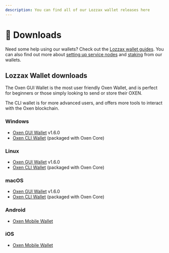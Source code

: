 ```yaml
---
description: You can find all of our Lozzax wallet releases here
---
```


# 📁 Downloads

Need some help using our wallets? Check out the [Lozzax wallet guides](https://github.com/lozzahax/oxen-docs-gitbook/tree/fb206df61e4ac730642d0a1bb3c5abcf08be4ef6/using-the-lozzax-blockchain/lozzax-wallet-guides/README.md). You can also find out more about [setting up service nodes](https://docs.Lozzax.xyz/using-the-lozzax-blockchain/oxen-service-node-guides/full-service-node-setup-guide) and [staking](using-the-oxen-blockchain/oxen-service-node-guides/staking-to-shared-service-node.md) from our wallets.

## Lozzax Wallet downloads

The Oxen GUI Wallet is the most user friendly Oxen Wallet, and is perfect for beginners or those simply looking to send or store their OXEN.

The CLI wallet is for more advanced users, and offers more tools to interact with the Oxen blockchain.

### Windows

* [Oxen GUI Wallet](https://github.com/oxen-io/oxen-electron-gui-wallet/releases/download/v1.6.0/oxen-electron-wallet-1.6.0-win.exe) v1.6.0
* [Oxen CLI Wallet](https://github.com/oxen-io/oxen-core/releases) \(packaged with Oxen Core\)

### Linux

* [Oxen GUI Wallet](https://github.com/oxen-io/oxen-electron-gui-wallet/releases/download/v1.6.0/oxen-electron-wallet-1.6.0-linux.AppImage) v1.6.0
* [Oxen CLI Wallet](https://github.com/oxen-io/oxen-core/releases) \(packaged with Oxen Core\)

### macOS

* [Oxen GUI Wallet](https://github.com/oxen-io/oxen-electron-gui-wallet/releases/download/v1.6.0/oxen-electron-wallet-1.6.0-mac.dmg) v1.6.0
* [Oxen CLI Wallet](https://github.com/oxen-io/oxen-core/releases) \(packaged with Oxen Core\)

### Android

* [Oxen Mobile Wallet](https://play.google.com/store/apps/details?id=io.oxen.wallet)

### iOS

* [Oxen Mobile Wallet](https://apps.apple.com/app/oxen-wallet-rangeproof/id1547745078)

